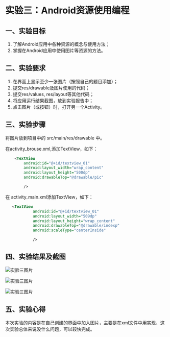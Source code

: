 # 实验三：Android资源使用编程

## 一、实验目标

1. 了解Android应用中各种资源的概念与使用方法；
2. 掌握在Android应用中使用图片等资源的方法。

## 二、实验要求

1. 在界面上显示至少一张图片（按照自己的题目添加）；
2. 提交res/drawable及图片使用的代码；
3. 提交res/values, res/layout等其他代码；
4. 将应用运行结果截图，放到实验报告中；
5. 点击图片（或按钮）时，打开另一个Activity。

## 三、实验步骤

将图片放到项目中的 src/main/res/drawable 中。

在activity_brouse.xml,添加TextView，如下：

```xml
    <TextView
        android:id="@+id/textview_01"
        android:layout_width="wrap_content"
        android:layout_height="500dp"
        android:drawableTop="@drawable/pic"

        />
```

在 activity_main.xml添加TextView，如下：

```xml
   <TextView
            android:id="@+id/textview_01"
            android:layout_width="509dp"
            android:layout_height="wrap_content"
            android:drawableTop="@drawable/indexp"
            android:scaleType="centerInside"

            />
```



## 四、实验结果及截图

![实验三图片](https://github.com/1CHONG/android-labs-2020/raw/master/students/net1814080903115/lab2.1.png)


![实验三图片](https://github.com/1CHONG/android-labs-2020/raw/master/students/net1814080903115/lab2.2.png)


![实验三图片](https://github.com/1CHONG/android-labs-2020/raw/master/students/net1814080903115/lab2.3.png)

## 五、实验心得

本次实验的内容是在自己创建的界面中加入图片，主要是在xml文件中用<TextView>实现，这次实验总体来说没什么问题，可以较快完成。